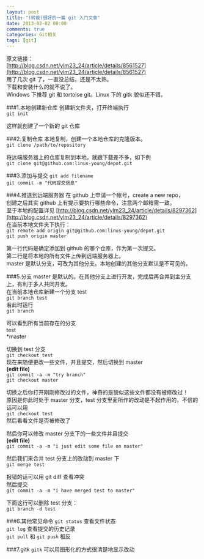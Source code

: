 ```yaml
---
layout: post
title: "(转载)很好的一篇 git 入门文章"
date: 2013-02-02 00:00
comments: true
categories: Git相关
tags: [git]
---
```

原文链接：  
[http://blog.csdn.net/ylm23_24/article/details/8561527](http://blog.csdn.net/ylm23_24/article/details/8561527)  
用了几次 git 了，一直没总结，还是不太熟。  
下载和安装什么的就不说了。  
Windows 下推荐 git 和 tortoise git。Linux 下的 gitk 貌似还不错。 
<!-- more -->
###1.本地创建新仓库
创建新文件夹，打开终端执行  
`git init`  

这样就创建了一个新的 git 仓库  

###2.复制仓库
本地复制，创建一个本地仓库的克隆版本。  
`git clone /path/to/repository`  

将远端服务器上的仓库复制到本地，就跟下载差不多，如下例  
`git clone git@github.com:linus-young/depot.git`  

###3.添加与提交
`git add filename`  
`git commit -m "代码提交信息"`  

###4.推送到远端服务器
在 github 上申请一个帐号，create a new repo，  
创建之后其实 github 上有提示要执行哪些命令，注意两个邮箱需一致。  
至于本地的配置详见 [http://blog.csdn.net/ylm23_24/article/details/8297362](http://blog.csdn.net/ylm23_24/article/details/8297362)  
在当前本地文件夹下执行：  
`git remote add origin git@github.com:linus-young/depot.git`  
`git push origin master`  

第一行代码是确定添加到 github 的哪个仓库，作为第一次提交。  
第二行是将本地的所有文件上传到远端服务器上。  
master 是默认分支，可改为其他分支。本地创建的其他分支默认是不可见的。  

###5.分支
master 是默认的。在其他分支上进行开发，完成后再合并到主分支上，有利于多人共同开发。  
在当前本地仓库新建一个分支 test  
`git branch test`  
若此时运行  
`git branch`  

可以看到所有当前存在的分支  
test  
\*master  

切换到 test 分支  
`git checkout test`  
现在来随便更改一些文件，并且提交，然后切换到 master  
__(edit file)__  
`git commit -a -m "try branch"`  
`git checkout master`  

切换之后你打开刚刚修改过的文件，神奇的是貌似这些文件都没有被修改过！  
原因是你此时处于 master 分支，test 分支里面所作的改动是不起作用的，不信的话可以用  
`git checkout test`  
然后看看文件是否被修改了  

然后你可以修改 master 分支下的一些文件并且提交  
__(edit file)__  
`git commit -a -m "i just edit some file on master"`  

然后我们来合并 test 分支上的改动到 master 下  
`git merge test`  

报错的话可以用 git diff 查看冲突  
然后提交  
`git commit -a -m "i have merged test to master"`  

下面这行可以删除 test 分支：  
`git branch -d test`  

###6.其他常见命令
`git status` 查看文件状态  
`git log`   查看提交的历史记录  
`git pull` 和 `git push` 相反  

###7.gitk
`gitk` 可以用图形化的方式很清楚地显示改动  



